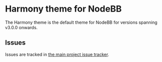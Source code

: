 Harmony theme for NodeBB
====================

The Harmony theme is the default theme for NodeBB for versions spanning v3.0.0 onwards.

## Issues

Issues are tracked in [the main project issue tracker](https://github.com/NodeBB/NodeBB/issues?q=is%3Aopen+is%3Aissue+label%3Athemes).